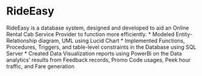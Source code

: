 # RideEasy
RideEasy is a database system, designed and developed to aid an Online Rental Cab Service Provider to function more efficiently.  * Modeled Entity-Relationship diagram, UML using Lucid Chart  * Implemented Functions, Procedures, Triggers, and table-level constraints in the Database using SQL Server * Created Data Visualization reports using PowerBi on the Data analytics’ results from Feedback records, Promo Code usages, Peek hour traffic, and Fare generation
